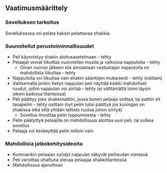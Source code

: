 ## Vaatimusmäärittely

### Sovelluksen tarkoitus
Sovelluksessa voi pelata kaksin pelattavaa shakkia.

### Suunnitellut perustoiminnallisuudet
- Peli käynnistyy shakin aloitusasetelmaan - tehty
- Pelaajat voivat liikuttaa vuorotellen mustia ja valkoisia nappuloita - tehty
  - Oman vuoron jälkeen siis ainoastaan vastustajan nappuloita on mahdollista liikuttaa - tehty
- Nappuloita voi liikuttaa vain shakin sääntöjen mukaisesti - tehty (osittain)
- Valitsemalla jonkin tietyn nappulan peli näyttää kaikki mahdolliset ruudut, joihin nappulan voi siirtää - tehty (ei välttämättä toimi täysin oikein kaikissa tilanteissa)
- Peli päättyy joko shakkimattiin, jossa toinen pelaaja voittaa, tai pattiin eli tasapeliin - tehty osittain (nyt pelin tulisi päättyä jos kuningas on shakissa eikä sillä yhtään laillista ruutua johon siirtyä)
  - Sovellus ilmoittaa pelin loppumisesta - tehty
- Pelin päätyttyä pelaajilla on mahdollisuus aloittaa uusi peli, tai sulkea sovellus
- Pelaaja voi keskeyttää pelin milloin vain

### Mahdollisia jatkokehitysideoita
- Kummankin pelaajan syödyt nappulat näkyvät pelilaudan vieressä
- Peli varoittaa uhattuna olevaa pelaajaa shakkitilanteissa
- Mahdollisuus ajanottoon
